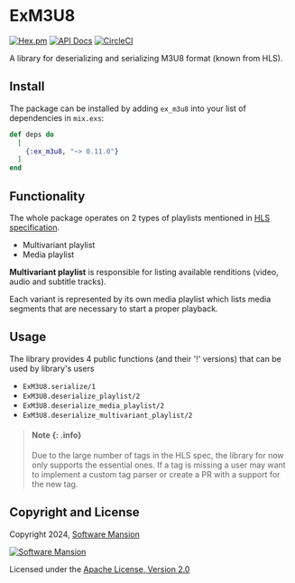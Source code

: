 # ExM3U8
[![Hex.pm](https://img.shields.io/hexpm/v/ex_m3u8.svg)](https://hex.pm/packages/ex_m3u8)
[![API Docs](https://img.shields.io/badge/api-docs-yellow.svg?style=flat)](https://hexdocs.pm/ex_m3u8/)
[![CircleCI](https://circleci.com/gh/membraneframework/ex_m3u8.svg?style=svg)](https://circleci.com/gh/membraneframework/ex_m3u8)

A library for deserializing and serializing M3U8 format (known from HLS).

## Install

The package can be installed by adding `ex_m3u8` into your list of dependencies in `mix.exs`:

```elixir
def deps do
  [
    {:ex_m3u8, "~> 0.11.0"}
  ]
end
```
## Functionality
The whole package operates on 2 types of playlists mentioned in [HLS specification](https://datatracker.ietf.org/doc/html/draft-pantos-hls-rfc8216bis).

* Multivariant playlist
* Media playlist

**Multivariant playlist** is responsible for listing available renditions (video, audio and subtitle tracks).

Each variant is represented by its own media playlist which lists media segments that
are necessary to start a proper playback.


## Usage
The library provides 4 public functions (and their '!' versions) that can be used by library's users
* `ExM3U8.serialize/1`
* `ExM3U8.deserialize_playlist/2`
* `ExM3U8.deserialize_media_playlist/2`
* `ExM3U8.deserialize_multivariant_playlist/2`


> #### Note {: .info}
>
> Due to the large number of tags in the HLS spec, the library for now only supports
> the essential ones. If a tag is missing a user may want to implement a custom tag parser
> or create a PR with a support for the new tag.

## Copyright and License

Copyright 2024, [Software Mansion](https://swmansion.com/?utm_source=git&utm_medium=readme&utm_campaign=membrane)

[![Software Mansion](https://logo.swmansion.com/logo?color=white&variant=desktop&width=200&tag=membrane-github)](https://swmansion.com/?utm_source=git&utm_medium=readme&utm_campaign=membrane)

Licensed under the [Apache License, Version 2.0](LICENSE)
